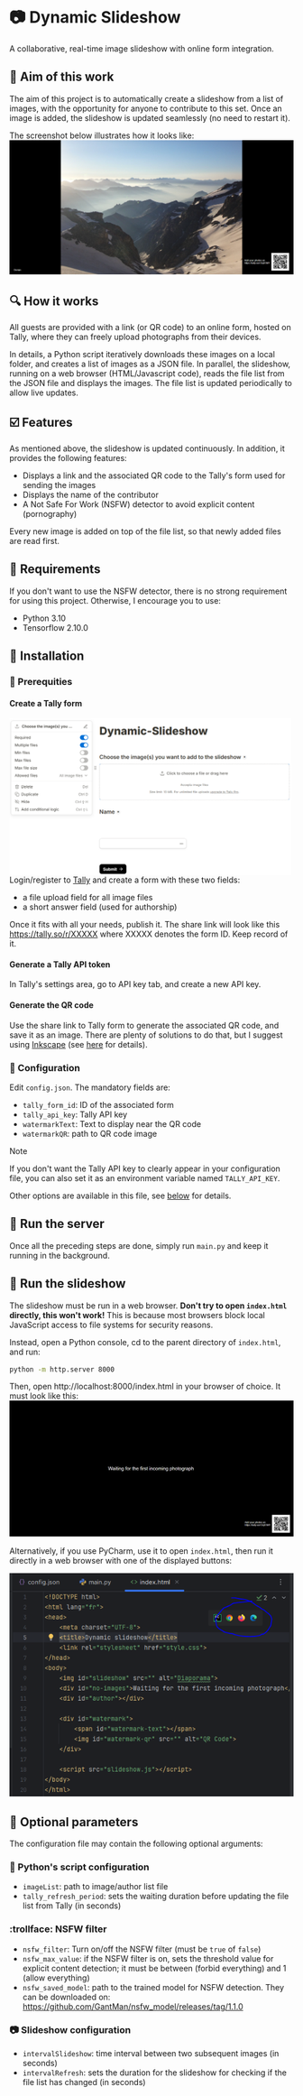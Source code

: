 # :camera: Dynamic Slideshow  
A collaborative, real-time image slideshow with online form integration.

## :eyes: Aim of this work 
The aim of this project is to automatically create a slideshow from a list of images, with the opportunity for anyone to contribute to this set. 
Once an image is added, the slideshow is updated seamlessly (no need to restart it).

The screenshot below illustrates how it looks like:
![image](Screenshot_slideshow.png)

## :mag: How it works
All guests are provided with a link (or QR code) to an online form, hosted on Tally, where they can freely upload 
photographs from their devices. 

In details, a Python script iteratively downloads these images on a local folder, and creates a list of images as a JSON
file. In parallel, the slideshow, running on a web browser (HTML/Javascript code), reads the file list from the JSON file and 
displays the images. The file list is updated periodically to allow live updates.

## :ballot_box_with_check: Features
As mentioned above, the slideshow is updated continuously. In addition, it provides the following features:
 - Displays a link and the associated QR code to the Tally's form used for sending the images
 - Displays the name of the contributor
 - A Not Safe For Work (NSFW) detector to avoid explicit content (pornography)

Every new image is added on top of the file list, so that newly added files are read first.

## :vertical_traffic_light: Requirements
If you don't want to use the NSFW detector, there is no strong requirement for using this project. 
Otherwise, I encourage you to use:
- Python 3.10
- Tensorflow 2.10.0


## :construction_worker: Installation
### :baggage_claim: Prerequities
#### Create a Tally form
<a href="url"><img src="Screenshot_fields.png" align="left" width="500" ></a>
Login/register to [Tally](https://tally.so/) and create a form with these two fields:
 - a file upload field for all image files
 - a short answer field (used for authorship)


Once it fits with all your needs, publish it. The share link will look like this https://tally.so/r/XXXXX where XXXXX denotes 
the form ID. Keep record of it.

#### Generate a Tally API token
In Tally's settings area, go to API key tab, and create a new API key.

#### Generate the QR code
Use the share link to Tally form to generate the associated QR code, and save it as an image. There are plenty of 
solutions to do that, but I suggest using [Inkscape](https://inkscape.org/fr/) 
(see [here](https://www.youtube.com/watch?v=Ak_tYjtAKWc) for details).

### :wrench: Configuration
Edit ``config.json``. The mandatory fields are:

 - ``tally_form_id``: ID of the associated form
 - ``tally_api_key``: Tally API key
 - ``watermarkText``: Text to display near the QR code
 - ``watermarkQR``: path to QR code image

> [!NOTE] 
> If you don't want the Tally API key to clearly appear in your configuration file, you can also set it as an 
> environment variable named ``TALLY_API_KEY``.

Other options are available in this file, see [below](#muscle-optional-parameters) for details.

## :runner: Run the server
Once all the preceding steps are done, simply run ``main.py`` and keep it running in the background.

## :dancer: Run the slideshow
The slideshow must be run in a web browser. **Don't try to open ``index.html`` directly, this won't work!**
This is because most browsers block local JavaScript access to file systems for security reasons.

Instead, open a Python console, cd to the parent directory of ``index.html``, and run:

````bash
python -m http.server 8000
````

Then, open http://localhost:8000/index.html in your browser of choice. It must look like this:
![image](Screenshot_slideshow_blank.png)

Alternatively, if you use PyCharm, use it to open ``index.html``, then run it directly in a
web browser with one of the displayed buttons:

![image](Screenshot_PyCharm.png)

## :muscle: Optional parameters
The configuration file may contain the following optional arguments:

### :snake: Python's script configuration
- ``imageList``: path to image/author list file
- ``tally_refresh_period``: sets the waiting duration before updating the file list from Tally (in seconds)

### :trollface: NSFW filter 
- ``nsfw_filter``: Turn on/off the NSFW filter (must be ``true`` of ``false``)
- ``nsfw_max_value``: if the NSFW filter is on, sets the threshold value for explicit content detection; it must be 
between (forbid everything) and 1 (allow everything)
- ``nsfw_saved_model``: path to the trained model for NSFW detection. They can be downloaded on:
https://github.com/GantMan/nsfw_model/releases/tag/1.1.0

### :camera: Slideshow configuration
- ``intervalSlideshow``: time interval between two subsequent images (in seconds)
- ``intervalRefresh``: sets the duration for the slideshow for checking if the file list has changed (in seconds)
